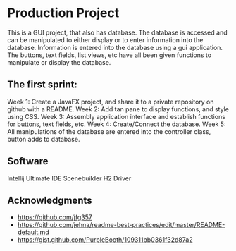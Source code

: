 # Production Project

This is a GUI project, that also has database.
The database is accessed and can be manipulated to either display or to enter information into the database.
Information is entered into the database using a gui application.
The buttons, text fields, list views, etc have all been given functions to manipulate or display the database.
  

## The first sprint:
Week 1: Create a JavaFX project, and share it to a private repository on github with a README.
Week 2: Add tan pane to display functions, and style using CSS.
Week 3: Assembly application interface and establish functions for buttons, text fields, etc.
Week 4: Create/Connect the database.
Week 5: All manipulations of the database are entered into the controller class, button adds to database.



## Software
Intellij Ultimate IDE
Scenebuilder
H2 Driver


## Acknowledgments

* https://github.com/jfg357
* https://github.com/jehna/readme-best-practices/edit/master/README-default.md
* https://gist.github.com/PurpleBooth/109311bb0361f32d87a2
